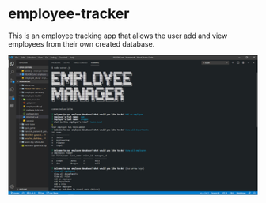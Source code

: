# employee-tracker
This is an employee tracking app that allows the user add and view employees from their own created database.

![screenshot](./assets\images\employeetracker.png)